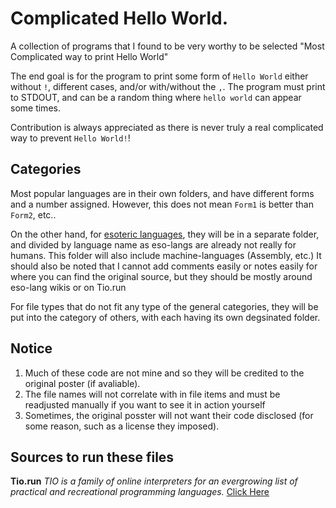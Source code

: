# Complicated Hello World.
A collection of programs that I found to be very worthy to be selected "Most Complicated way to print Hello World"

The end goal is for the program to print some form of `Hello World` either without `!`, different cases, and/or with/without the `,`. The program must print to STDOUT, and can be a random thing where `hello world` can appear some times.

Contribution is always appreciated as there is never truly a real complicated way to prevent `Hello World!`!

## Categories
Most popular languages are in their own folders, and have different forms and a number assigned. However, this does not mean `Form1` is better than `Form2`, etc.. 

On the other hand, for [esoteric languages](https://en.wikipedia.org/wiki/Esoteric_programming_language), they will be in a separate folder, and divided by language name as eso-langs are already not really for humans. This folder will also include machine-languages (Assembly, etc.) It should also be noted that I cannot add comments easily or notes easily for where you can find the original source, but they should be mostly around eso-lang wikis or on Tio.run

For file types that do not fit any type of the general categories, they will be put into the category of others, with each having its own degsinated folder.

## Notice

1. Much of these code are not mine and so they will be credited to the original poster (if avaliable).
2. The file names will not correlate with in file items and must be readjusted manually if you want to see it in action yourself
3. Sometimes, the original posster will not want their code disclosed (for some reason, such as a license they imposed). 

## Sources to run these files

**Tio.run**
_TIO is a family of online interpreters for an evergrowing list of practical and recreational programming languages._
[Click Here](https://tio.run/#)
